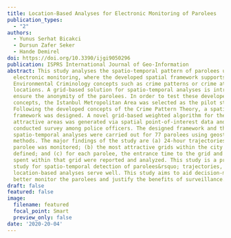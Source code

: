 ```yaml
---
title: Location-Based Analyses for Electronic Monitoring of Parolees
publication_types:
  - "2"
authors:
  - Yunus Serhat Bicakci
  - Dursun Zafer Seker
  - Hande Demirel
doi: https://doi.org/10.3390/ijgi9050296
publication: ISPRS International Journal of Geo-Information
abstract: This study analyses the spatio-temporal pattern of parolees using
  electronic monitoring, where the developed spatial framework supports the
  Environmental Criminology concepts such as crime patterns or crime attractive
  locations. A grid-based solution for spatio-temporal analyses is introduced to
  ensure the anonymity of the parolees. In order to test these developed
  concepts, the Istanbul Metropolitan Area was selected as the pilot study area.
  Following the developed concepts of the Crime Pattern Theory, a spatial
  framework was designed. A novel grid-based weighted algorithm for the most
  attractive areas was generated via spatial point-of-interest data and a
  conducted survey among police officers. The designed framework and the
  spatio-temporal analyses were carried out for 77 parolees using geostatistical
  methods. The major findings of the study are (a) 24-hour trajectories of each
  parolee was monitored; (b) the most attractive grids within the city were
  defined; and (c) for each parolee, the entrance time to the grid and the time
  spent within that grid were reported and analyzed. This study is a preliminary
  study for spatio-temporal detection of parolees&rsquo; trajectories, where
  location-based analyses serve well. This study aims to aid decision-makers to
  better monitor the parolees and justify the benefits of surveillance.
draft: false
featured: false
image:
  filename: featured
  focal_point: Smart
  preview_only: false
date: '2020-20-04'
---
```

